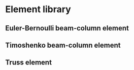 # Element library

## Euler-Bernoulli beam-column element

## Timoshenko beam-column element

## Truss element
